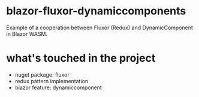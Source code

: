 # blazor-fluxor-dynamiccomponents
Example of a cooperation between Fluxor (Redux) and DynamicComponent in Blazor WASM.

# what's touched in the project
- nuget package: fluxor
- redux pattern implementation
- blazor feature: dynamiccomponent
